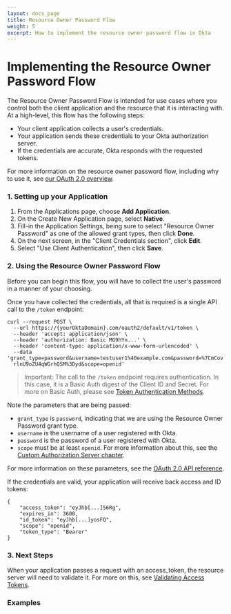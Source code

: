 ```yaml
---
layout: docs_page
title: Resource Owner Password Flow
weight: 5
excerpt: How to implement the resource owner password flow in Okta
---
```


# Implementing the Resource Owner Password Flow

The Resource Owner Password Flow is intended for use cases where you control both the client application and the resource that it is interacting with. At a high-level, this flow has the following steps:

- Your client application collects a user's credentials.
- Your application sends these credentials to your Okta authorization server.
- If the credentials are accurate, Okta responds with the requested tokens.

For more information on the resource owner password flow, including why to use it, see [our OAuth 2.0 overview](/authentication-guide/auth-overview/#resource-owner-password-flow).

### 1. Setting up your Application

1. From the Applications page, choose **Add Application**.
2. On the Create New Application page, select **Native**.
3. Fill-in the Application Settings, being sure to select "Resource Owner Password" as one of the allowed grant types, then click **Done**.
4. On the next screen, in the "Client Credentials section", click **Edit**.
5. Select "Use Client Authentication", then click **Save**.

### 2. Using the Resource Owner Password Flow

Before you can begin this flow, you will have to collect the user's password in a manner of your choosing. 

Once you have collected the credentials, all that is required is a single API call to the `/token` endpoint:

```
curl --request POST \
  --url https://{yourOktaDomain}.com/oauth2/default/v1/token \
  --header 'accept: application/json' \
  --header 'authorization: Basic MG9hYn...' \
  --header 'content-type: application/x-www-form-urlencoded' \
  --data 'grant_type=password&username=testuser1%40example.com&password=%7CmCov
  rlnU9oZU4qWGrhQSM%3Dyd&scope=openid'
```

> Important: The call to the `/token` endpoint requires authentication. In this case, it is a Basic Auth digest of the Client ID and Secret. For more on Basic Auth, please see [Token Authentication Methods](https://developer.okta.com/docs/api/resources/oauth2.html#token-authentication-methods).

Note the parameters that are being passed:

- `grant_type` is `password`, indicating that we are using the Resource Owner Password grant type.
- `username` is the username of a user registered with Okta.
- `password` is the password of a user registered with Okta.
- `scope` must be at least `openid`. For more information about this, see the [Custom Authorization Server chapter](/authentication-guide/implementing-authentication/set-up-authz-server.html#create-scopes-optional).

For more information on these parameters, see the [OAuth 2.0 API reference](/docs/api/resources/oauth2.html#request-a-token).

If the credentials are valid, your application will receive back access and ID tokens:

```
{
    "access_token": "eyJhb[...]56Rg",
    "expires_in": 3600,
    "id_token": "eyJhb[...]yosFQ",
    "scope": "openid",
    "token_type": "Bearer"
}
```

### 3. Next Steps

When your application passes a request with an access_token, the resource server will need to validate it. For more on this, see [Validating Access Tokens](/authentication-guide/tokens/validating-access-tokens).

### Examples
